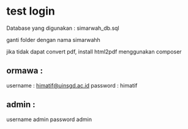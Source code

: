 # test login
Database yang digunakan : simarwah_db.sql

ganti folder dengan nama simarwahh

jika tidak dapat convert pdf, install html2pdf menggunakan composer
## ormawa : 
username : himatif@uinsgd.ac.id
password : himatif
## admin : 
username admin
password admin

